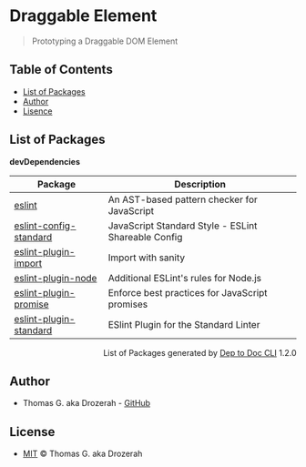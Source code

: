 # Draggable Element

> Prototyping a Draggable DOM Element


Table of Contents
-----------------

- [List of Packages](#list-of-packages)
- [Author](#author)
- [Lisence](#license)


List of Packages
----------------

__devDependencies__

| Package                                                                             | Description                                         |
| ----------------------------------------------------------------------------------- | --------------------------------------------------- |
| [eslint](https://eslint.org)                                                        | An AST-based pattern checker for JavaScript         |
| [eslint-config-standard](https://github.com/standard/eslint-config-standard)        | JavaScript Standard Style - ESLint Shareable Config |
| [eslint-plugin-import](https://github.com/benmosher/eslint-plugin-import)           | Import with sanity                                  |
| [eslint-plugin-node](https://github.com/mysticatea/eslint-plugin-node#readme)       | Additional ESLint's rules for Node.js               |
| [eslint-plugin-promise](https://github.com/xjamundx/eslint-plugin-promise#readme)   | Enforce best practices for JavaScript promises      |
| [eslint-plugin-standard](https://github.com/standard/eslint-plugin-standard#readme) | ESlint Plugin for the Standard Linter               |


<div align="right">
  List of Packages generated by <a href="https://github.com/Drozerah/dep-to-doc-cli.git">Dep to Doc CLI</a> 1.2.0
</div>

Author
------

- Thomas G. aka Drozerah - [GitHub](https://github.com/Drozerah)

License
-------

- [MIT](https://github.com/Drozerah/draggable-element/blob/master/LICENSE) © Thomas G. aka Drozerah
